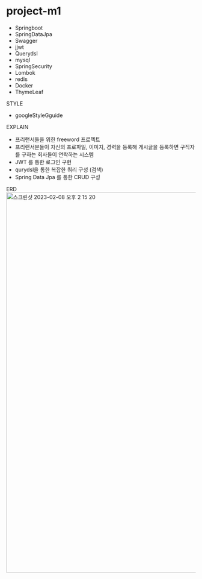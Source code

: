 # project-m1

- Springboot
- SpringDataJpa
- Swagger
- jjwt
- Querydsl
- mysql
- SpringSecurity
- Lombok
- redis
- Docker
- ThymeLeaf

STYLE
- googleStyleGguide

EXPLAIN
- 프리랜서들을 위한 freeword 프로젝트 
- 프리랜서분들이 자신의 프로파일, 이미지, 경력을 등록해 게시글을 등록하면  구직자를 구하는 회사들이 연락하는 시스템
- JWT 를 통한 로그인 구현
- qurydsl을 통한 복잡한 쿼리 구성 (검색) 
- Spring Data Jpa 를 통한 CRUD 구성

ERD
<img width="1009" alt="스크린샷 2023-02-08 오후 2 15 20" src="https://user-images.githubusercontent.com/86937655/217440487-1207a444-e15b-4a6e-ba08-3f8e677c173d.png">
